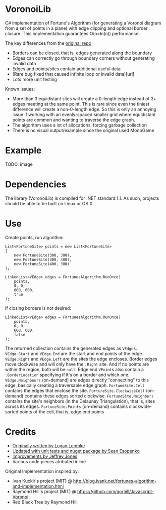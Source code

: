 # VoronoiLib

C# implementation of Fortune's Algorithm (for generating a Voronoi diagram from a set of points in a plane) with edge clipping and optional border closure. This implementation guarantees O(n×ln(n)) performance.

The key differences from the [original repo](https://github.com/Zalgo2462/VoronoiLib)
* Borders can be closed, that is, edges generated along the boundary
* Edges can correctly go through boundary corners without generating invalid data
* Edges and points/sites contain additional useful data
* (Rare bug fixed that caused infinite loop or invalid data)[url]
* Lots more unit testing

Known issues:
* More than 3 equidistant sites will create a 0-length edge instead of 3+ edges meeting at the same point. This is rare since even the tiniest difference will create a non-0-length edge. So this is only an annoying issue if working with an evenly-spaced smaller grid where equidistant points are common and wanting to traverse the edge graph.
* The algorithm uses a lot of allocations, forcing garbage collection
* There is no visual output/example since the original used MonoGame

# Example

TODO: image

# Dependencies

The library (VoronoiLib) is compiled for .NET standard 1.1. As such, projects should be able to be built on Linux or OS X.

# Use

Create points, run algorithm:

```
List<FortuneSite> points = new List<FortuneSite>
{
    new FortuneSite(300, 300),
    new FortuneSite(300, 400),
    new FortuneSite(400, 300)
};

LinkedList<VEdge> edges = FortunesAlgorithm.RunOnce(
    points, 
    0, 0, 
    600, 600,
    true
);
```

If closing borders is not desired:

```
LinkedList<VEdge> edges = FortunesAlgorithm.RunOnce(
    points, 
    0, 0, 
    600, 600,
    false
);
```

The returned collection contains the generated edges as `VEdge`s.
`VEdge.Start` and `VEdge.End` are the start and end points of the edge.
`VEdge.Right` and `VEdge.Left` are the sites the edge encloses. Border edges move clockwise and will only have the `.Right` site. And if no points are within the region, both will be `null`.
Edge end `VPoint`s also contain a `.BorderLocation` specifying if it's on a border and which one.
`VEdge.Neighbours` (on-demand) are edges directly "connecting" to this edge, basically creating a traversable edge graph.
`FortuneSite.Cell` contains the edges that enclose the site.
`FortuneSite.ClockwiseCell` (on-demand) contains these edges sorted clockwise.
`FortuneSite.Neighbors` contains the site's neighbors (in the Delaunay Triangulation), that is, sites across its edges.
`FortuneSite.Points` (on-demand) contains clockwide-sorted points of the cell, that is, edge end points

# Credits

- [Originally written by Logan Lembke](https://github.com/Zalgo2462/VoronoiLib)
- [Updated with unit tests and nuget package by Sean Esopenko](https://github.com/sesopenko/VoronoiLib)
- [Improvements by Jeffrey Jones](https://github.com/rurounijones/VoronoiLib)
- Various code pieces atributed inline

Original Implementation inspired by:
- Ivan Kuckir's project (MIT) @ http://blog.ivank.net/fortunes-algorithm-and-implementation.html
- Raymond Hill's project (MIT) @ https://github.com/gorhill/Javascript-Voronoi
- Red Black Tree by Raymond Hill